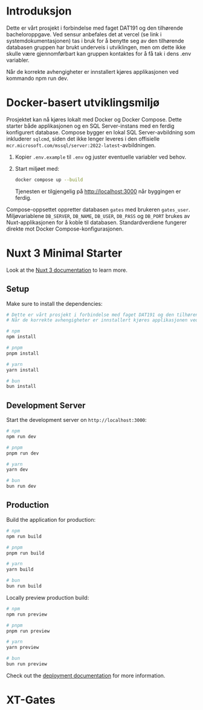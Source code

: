 # Introduksjon
Dette er vårt prosjekt i forbindelse med faget DAT191 og den tilhørende bacheloroppgave. Ved sensur anbefales det at vercel (se link i systemdokumentasjonen) tas i bruk for å benytte seg av den tilhørende databasen gruppen har brukt underveis i utviklingen, men om dette ikke skulle være gjennomførbart kan gruppen kontaktes for å få tak i dens .env variabler. 

Når de korrekte avhengigheter er innstallert kjøres applikasjonen ved kommando npm run dev.



# Docker-basert utviklingsmiljø

Prosjektet kan nå kjøres lokalt med Docker og Docker Compose. Dette starter både applikasjonen og en SQL Server-instans med en ferdig konfigurert database. Compose bygger en lokal SQL Server-avbildning som inkluderer `sqlcmd`, siden det ikke lenger leveres i den offisielle `mcr.microsoft.com/mssql/server:2022-latest`-avbildningen.

1. Kopier `.env.example` til `.env` og juster eventuelle variabler ved behov.
2. Start miljøet med:

   ```bash
   docker compose up --build
   ```

   Tjenesten er tilgjengelig på [http://localhost:3000](http://localhost:3000) når byggingen er ferdig.

Compose-oppsettet oppretter databasen `gates` med brukeren `gates_user`. Miljøvariablene `DB_SERVER`, `DB_NAME`, `DB_USER`, `DB_PASS` og `DB_PORT` brukes av Nuxt-applikasjonen for å koble til databasen. Standardverdiene fungerer direkte mot Docker Compose-konfigurasjonen.



# Nuxt 3 Minimal Starter

Look at the [Nuxt 3 documentation](https://nuxt.com/docs/getting-started/introduction) to learn more.

## Setup

Make sure to install the dependencies:

```bash
# Dette er vårt prosjekt i forbindelse med faget DAT191 og den tilhørende bacheloroppgave. Ved sensur anbefales det at vercel (se link i systemdokumentasjonen) tas i bruk for å benytte seg av den tilhørende databasen gruppen har brukt underveis i utviklingen, men om dette ikke skulle være gjennomførbart kan gruppen kontaktes for å få tak i dens .env variabler. 
# Når de korrekte avhengigheter er innstallert kjøres applikasjonen ved kommando npm run dev.

# npm
npm install

# pnpm
pnpm install

# yarn
yarn install

# bun
bun install
```

## Development Server

Start the development server on `http://localhost:3000`:

```bash
# npm
npm run dev

# pnpm
pnpm run dev

# yarn
yarn dev

# bun
bun run dev
```

## Production

Build the application for production:

```bash
# npm
npm run build

# pnpm
pnpm run build

# yarn
yarn build

# bun
bun run build
```

Locally preview production build:

```bash
# npm
npm run preview

# pnpm
pnpm run preview

# yarn
yarn preview

# bun
bun run preview
```

Check out the [deployment documentation](https://nuxt.com/docs/getting-started/deployment) for more information.
# XT-Gates

